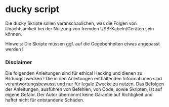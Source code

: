 # ducky script


Die ducky Skripte sollen veranschaulichen, was die Folgen von Unachtsamkeit bei der Nutzung von fremden USB-Kabeln/Geräten sein können.

Hinweis:
Die Skripte müssen ggf. auf die Gegebenheiten etwas angepasst werden !


### Disclaimer
Die folgenden Anleitungen sind für ethical Hacking und dienen zu Bildungszwecken !
Die in den Anleitungen enthaltenden Informationen sind verantwortungsbewusst und nur für legale Zwecke zu nutzen.
Das Befolgen der Anleitungen, ausführen von Befehlen, von Code, sowie Skripten, ist auf eigene Gefahr.
Der Autor übernimmt keine Garantie auf Richtigkeit und haftet nicht für entstandene Schäden.
